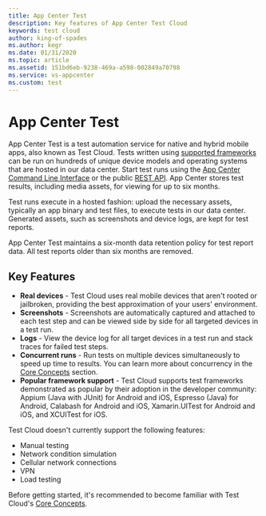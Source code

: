 ```yaml
---
title: App Center Test
description: Key features of App Center Test Cloud
keywords: test cloud
author: king-of-spades
ms.author: kegr
ms.date: 01/31/2020
ms.topic: article
ms.assetid: 151bd6eb-9238-469a-a598-002849a70798
ms.service: vs-appcenter
ms.custom: test
---
```


# App Center Test
App Center Test is a test automation service for native and hybrid mobile apps, also known as Test Cloud. Tests written using [supported frameworks](https://docs.microsoft.com/appcenter/test-cloud/preparing-for-upload/) can be run on hundreds of unique device models and operating systems that are hosted in our data center. Start test runs using the [App Center Command Line Interface](~/cli/index.md) or the public [REST API](https://openapi.appcenter.ms/#/test). App Center stores test results, including media assets, for viewing for up to six months.

Test runs execute in a hosted fashion: upload the necessary assets, typically an app binary and test files, to execute tests in our data center. Generated assets, such as screenshots and device logs, are kept for test reports.

App Center Test maintains a six-month data retention policy for test report data. All test reports older than six months are removed.

## Key Features 
- **Real devices** - Test Cloud uses real mobile devices that aren't rooted or jailbroken, providing the best approximation of your users' environment. 
- **Screenshots** - Screenshots are automatically captured and attached to each test step and can be viewed side by side for all targeted devices in a test run. 
- **Logs** - View the device log for all target devices in a test run and stack traces for failed test steps.
- **Concurrent runs** - Run tests on multiple devices simultaneously to speed up time to results. You can learn more about concurrency in the [Core Concepts](~/test-cloud/core-concepts.md) section. 
- **Popular framework support** - Test Cloud supports test frameworks demonstrated as popular by their adoption in the developer community: Appium (Java with JUnit) for Android and iOS, Espresso (Java) for Android, Calabash for Android and iOS, Xamarin.UITest for Android and iOS, and XCUITest for iOS.

Test Cloud doesn't currently support the following features:
- Manual testing
- Network condition simulation
- Cellular network connections
- VPN
- Load testing

Before getting started, it's recommended to become familiar with Test Cloud's [Core Concepts](~/test-cloud/core-concepts.md).
